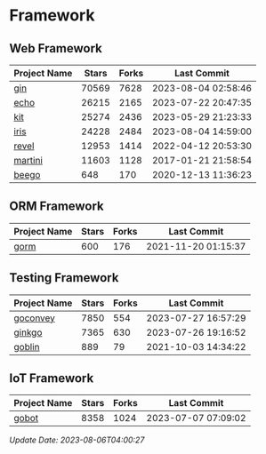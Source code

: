 # Framework

## Web Framework
| Project Name | Stars | Forks | Last Commit |
| ------------ | ----- | ----- | ----------- |
| [gin](https://github.com/gin-gonic/gin) | 70569 | 7628 | 2023-08-04 02:58:46 |
| [echo](https://github.com/labstack/echo) | 26215 | 2165 | 2023-07-22 20:47:35 |
| [kit](https://github.com/go-kit/kit) | 25274 | 2436 | 2023-05-29 21:23:33 |
| [iris](https://github.com/kataras/iris) | 24228 | 2484 | 2023-08-04 14:59:00 |
| [revel](https://github.com/revel/revel) | 12953 | 1414 | 2022-04-12 20:53:30 |
| [martini](https://github.com/go-martini/martini) | 11603 | 1128 | 2017-01-21 21:58:54 |
| [beego](https://github.com/astaxie/beego) | 648 | 170 | 2020-12-13 11:36:23 |

## ORM Framework
| Project Name | Stars | Forks | Last Commit |
| ------------ | ----- | ----- | ----------- |
| [gorm](https://github.com/jinzhu/gorm) | 600 | 176 | 2021-11-20 01:15:37 |

## Testing Framework
| Project Name | Stars | Forks | Last Commit |
| ------------ | ----- | ----- | ----------- |
| [goconvey](https://github.com/smartystreets/goconvey) | 7850 | 554 | 2023-07-27 16:57:29 |
| [ginkgo](https://github.com/onsi/ginkgo) | 7365 | 630 | 2023-07-26 19:16:52 |
| [goblin](https://github.com/franela/goblin) | 889 | 79 | 2021-10-03 14:34:22 |

## IoT Framework
| Project Name | Stars | Forks | Last Commit |
| ------------ | ----- | ----- | ----------- |
| [gobot](https://github.com/hybridgroup/gobot) | 8358 | 1024 | 2023-07-07 07:09:02 |

*Update Date: 2023-08-06T04:00:27*